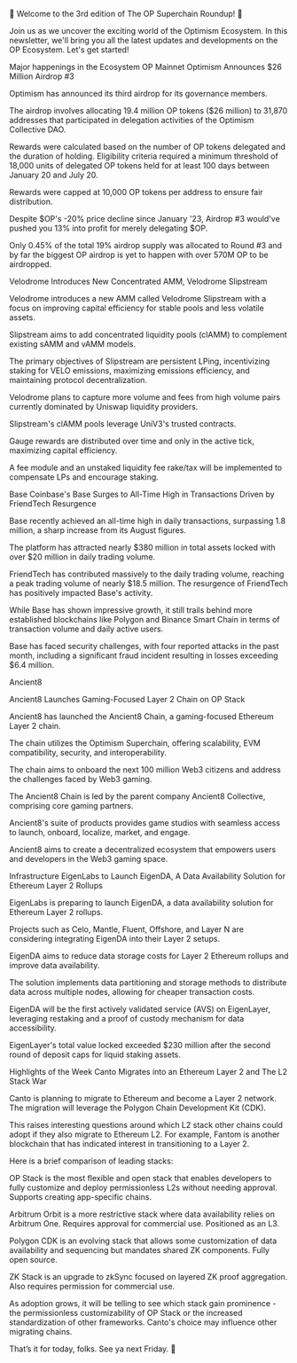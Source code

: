 🌟 Welcome to the 3rd edition of The OP Superchain Roundup! 🌟

Join us as we uncover the exciting world of the Optimism Ecosystem. In this newsletter, we'll bring you all the latest updates and developments on the OP Ecosystem. Let's get started!

Major happenings in the Ecosystem
OP Mainnet
Optimism Announces $26 Million Airdrop #3

Optimism has announced its third airdrop for its governance members.

The airdrop involves allocating 19.4 million OP tokens ($26 million) to 31,870 addresses that participated in delegation activities of the Optimism Collective DAO.

Rewards were calculated based on the number of OP tokens delegated and the duration of holding. Eligibility criteria required a minimum threshold of 18,000 units of delegated OP tokens held for at least 100 days between January 20 and July 20.

Rewards were capped at 10,000 OP tokens per address to ensure fair distribution.

Despite $OP's -20% price decline since January '23, Airdrop #3 would've pushed you 13% into profit for merely delegating $OP.

Only 0.45% of the total 19% airdrop supply was allocated to Round #3 and by far the biggest OP airdrop is yet to happen with over 570M OP to be airdropped.

Velodrome Introduces New Concentrated AMM, Velodrome Slipstream

Velodrome introduces a new AMM called Velodrome Slipstream with a focus on improving capital efficiency for stable pools and less volatile assets.

Slipstream aims to add concentrated liquidity pools (clAMM) to complement existing sAMM and vAMM models.

The primary objectives of Slipstream are persistent LPing, incentivizing staking for VELO emissions, maximizing emissions efficiency, and maintaining protocol decentralization.

Velodrome plans to capture more volume and fees from high volume pairs currently dominated by Uniswap liquidity providers.

Slipstream's clAMM pools leverage UniV3's trusted contracts.

Gauge rewards are distributed over time and only in the active tick, maximizing capital efficiency.

A fee module and an unstaked liquidity fee rake/tax will be implemented to compensate LPs and encourage staking.

Base
Coinbase's Base Surges to All-Time High in Transactions Driven by FriendTech Resurgence

Base recently achieved an all-time high in daily transactions, surpassing 1.8 million, a sharp increase from its August figures.

The platform has attracted nearly $380 million in total assets locked with over $20 million in daily trading volume.

FriendTech has contributed massively to the daily trading volume, reaching a peak trading volume of nearly $18.5 million. The resurgence of FriendTech has positively impacted Base's activity.

While Base has shown impressive growth, it still trails behind more established blockchains like Polygon and Binance Smart Chain in terms of transaction volume and daily active users.

Base has faced security challenges, with four reported attacks in the past month, including a significant fraud incident resulting in losses exceeding $6.4 million.

Ancient8

Ancient8 Launches Gaming-Focused Layer 2 Chain on OP Stack

Ancient8 has launched the Ancient8 Chain, a gaming-focused Ethereum Layer 2 chain.

The chain utilizes the Optimism Superchain, offering scalability, EVM compatibility, security, and interoperability.

The chain aims to onboard the next 100 million Web3 citizens and address the challenges faced by Web3 gaming.

The Ancient8 Chain is led by the parent company Ancient8 Collective, comprising core gaming partners.

Ancient8's suite of products provides game studios with seamless access to launch, onboard, localize, market, and engage.

Ancient8 aims to create a decentralized ecosystem that empowers users and developers in the Web3 gaming space.

Infrastructure
EigenLabs to Launch EigenDA, A Data Availability Solution for Ethereum Layer 2 Rollups

EigenLabs is preparing to launch EigenDA, a data availability solution for Ethereum Layer 2 rollups.

Projects such as Celo, Mantle, Fluent, Offshore, and Layer N are considering integrating EigenDA into their Layer 2 setups.

EigenDA aims to reduce data storage costs for Layer 2 Ethereum rollups and improve data availability.

The solution implements data partitioning and storage methods to distribute data across multiple nodes, allowing for cheaper transaction costs.

EigenDA will be the first actively validated service (AVS) on EigenLayer, leveraging restaking and a proof of custody mechanism for data accessibility.

EigenLayer's total value locked exceeded $230 million after the second round of deposit caps for liquid staking assets.

Highlights of the Week
Canto Migrates into an Ethereum Layer 2 and The L2 Stack War

Canto is planning to migrate to Ethereum and become a Layer 2 network. The migration will leverage the Polygon Chain Development Kit (CDK). 

This raises interesting questions around which L2 stack other chains could adopt if they also migrate to Ethereum L2. For example, Fantom is another blockchain that has indicated interest in transitioning to a Layer 2.

Here is a brief comparison of leading stacks:

OP Stack is the most flexible and open stack that enables developers to fully customize and deploy permissionless L2s without needing approval. Supports creating app-specific chains.

Arbitrum Orbit is a more restrictive stack where data availability relies on Arbitrum One. Requires approval for commercial use. Positioned as an L3.

Polygon CDK is an evolving stack that allows some customization of data availability and sequencing but mandates shared ZK components. Fully open source.

ZK Stack is an upgrade to zkSync focused on layered ZK proof aggregation. Also requires permission for commercial use.

As adoption grows, it will be telling to see which stack gain prominence - the permissionless customizability of OP Stack or the increased standardization of other frameworks. Canto's choice may influence other migrating chains.

That’s it for today, folks. See ya next Friday. 🧢
